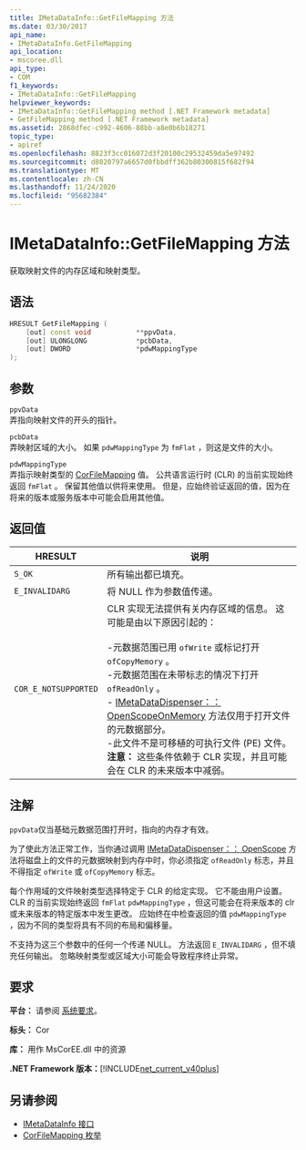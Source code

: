 ```yaml
---
title: IMetaDataInfo::GetFileMapping 方法
ms.date: 03/30/2017
api_name:
- IMetaDataInfo.GetFileMapping
api_location:
- mscoree.dll
api_type:
- COM
f1_keywords:
- IMetaDataInfo::GetFileMapping
helpviewer_keywords:
- IMetaDataInfo::GetFileMapping method [.NET Framework metadata]
- GetFileMapping method [.NET Framework metadata]
ms.assetid: 2868dfec-c992-4606-88bb-a8e0b6b18271
topic_type:
- apiref
ms.openlocfilehash: 8823f3cc016072d3f20100c29532459da5e97492
ms.sourcegitcommit: d8020797a6657d0fbbdff362b80300815f682f94
ms.translationtype: MT
ms.contentlocale: zh-CN
ms.lasthandoff: 11/24/2020
ms.locfileid: "95682384"
---
```

# <a name="imetadatainfogetfilemapping-method"></a>IMetaDataInfo::GetFileMapping 方法

获取映射文件的内存区域和映射类型。  
  
## <a name="syntax"></a>语法  
  
```cpp  
HRESULT GetFileMapping (  
    [out] const void           **ppvData,
    [out] ULONGLONG            *pcbData,
    [out] DWORD                *pdwMappingType  
);  
```  
  
## <a name="parameters"></a>参数  

 `ppvData`  
 弄指向映射文件的开头的指针。  
  
 `pcbData`  
 弄映射区域的大小。 如果 `pdwMappingType` 为 `fmFlat` ，则这是文件的大小。  
  
 `pdwMappingType`  
 弄指示映射类型的 [CorFileMapping](corfilemapping-enumeration.md) 值。 公共语言运行时 (CLR) 的当前实现始终返回 `fmFlat` 。 保留其他值以供将来使用。 但是，应始终验证返回的值，因为在将来的版本或服务版本中可能会启用其他值。  
  
## <a name="return-value"></a>返回值  
  
|HRESULT|说明|  
|-------------|-----------------|  
|`S_OK`|所有输出都已填充。|  
|`E_INVALIDARG`|将 NULL 作为参数值传递。|  
|`COR_E_NOTSUPPORTED`|CLR 实现无法提供有关内存区域的信息。 这可能是由以下原因引起的：<br /><br /> -元数据范围已用 `ofWrite` 或标记打开 `ofCopyMemory` 。<br />-元数据范围在未带标志的情况下打开 `ofReadOnly` 。<br />- [IMetaDataDispenser：： OpenScopeOnMemory](imetadatadispenser-openscopeonmemory-method.md) 方法仅用于打开文件的元数据部分。<br />-此文件不是可移植的可执行文件 (PE) 文件。 **注意：**  这些条件依赖于 CLR 实现，并且可能会在 CLR 的未来版本中减弱。|  
  
## <a name="remarks"></a>注解  

 `ppvData`仅当基础元数据范围打开时，指向的内存才有效。  
  
 为了使此方法正常工作，当你通过调用 [IMetaDataDispenser：： OpenScope](imetadatadispenser-openscope-method.md) 方法将磁盘上的文件的元数据映射到内存中时，你必须指定 `ofReadOnly` 标志，并且不得指定 `ofWrite` 或 `ofCopyMemory` 标志。  
  
 每个作用域的文件映射类型选择特定于 CLR 的给定实现。 它不能由用户设置。 CLR 的当前实现始终返回 `fmFlat` `pdwMappingType` ，但这可能会在将来版本的 clr 或未来版本的特定版本中发生更改。 应始终在中检查返回的值 `pdwMappingType` ，因为不同的类型将具有不同的布局和偏移量。  
  
 不支持为这三个参数中的任何一个传递 NULL。 方法返回 `E_INVALIDARG` ，但不填充任何输出。 忽略映射类型或区域大小可能会导致程序终止异常。  
  
## <a name="requirements"></a>要求  

 **平台：** 请参阅 [系统要求](../../get-started/system-requirements.md)。  
  
 **标头：** Cor  
  
 **库：** 用作 MsCorEE.dll 中的资源  
  
 **.NET Framework 版本：**[!INCLUDE[net_current_v40plus](../../../../includes/net-current-v40plus-md.md)]  
  
## <a name="see-also"></a>另请参阅

- [IMetaDataInfo 接口](imetadatainfo-interface.md)
- [CorFileMapping 枚举](corfilemapping-enumeration.md)
